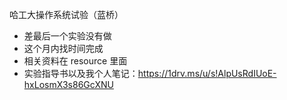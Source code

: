 哈工大操作系统试验（蓝桥）
- 差最后一个实验没有做
- 这个月内找时间完成
- 相关资料在 resource 里面
- 实验指导书以及我个人笔记：https://1drv.ms/u/s!AlpUsRdIUoE-hxLosmX3s86GcXNU